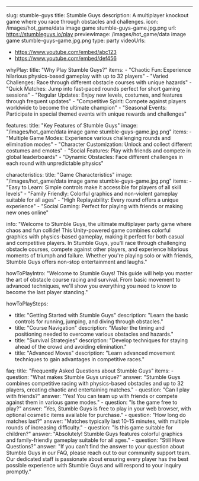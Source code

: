 ---
slug: stumble-guys
title: Stumble Guys
description: A multiplayer knockout game where you race through obstacles and challenges.
icon: /images/hot_game/data image game stumble-guys-game.jpg.png
url: https://stumbleguys.io/play
previewImage: /images/hot_game/data image game stumble-guys-game.jpg.png
type: party
videoUrls:
  - https://www.youtube.com/embed/abc123
  - https://www.youtube.com/embed/def456

whyPlay:
  title: "Why Play Stumble Guys?"
  items:
    - "Chaotic Fun: Experience hilarious physics-based gameplay with up to 32 players"
    - "Varied Challenges: Race through different obstacle courses with unique hazards"
    - "Quick Matches: Jump into fast-paced rounds perfect for short gaming sessions"
    - "Regular Updates: Enjoy new levels, costumes, and features through frequent updates"
    - "Competitive Spirit: Compete against players worldwide to become the ultimate champion"
    - "Seasonal Events: Participate in special themed events with unique rewards and challenges"

features:
  title: "Key Features of Stumble Guys"
  image: "/images/hot_game/data image game stumble-guys-game.jpg.png"
  items:
    - "Multiple Game Modes: Experience various challenging rounds and elimination modes"
    - "Character Customization: Unlock and collect different costumes and emotes"
    - "Social Features: Play with friends and compete in global leaderboards"
    - "Dynamic Obstacles: Face different challenges in each round with unpredictable physics"

characteristics:
  title: "Game Characteristics"
  image: "/images/hot_game/data image game stumble-guys-game.jpg.png"
  items:
    - "Easy to Learn: Simple controls make it accessible for players of all skill levels"
    - "Family Friendly: Colorful graphics and non-violent gameplay suitable for all ages"
    - "High Replayability: Every round offers a unique experience"
    - "Social Gaming: Perfect for playing with friends or making new ones online"

info: "Welcome to Stumble Guys, the ultimate multiplayer party game where chaos and fun collide! This Unity-powered game combines colorful graphics with physics-based gameplay, making it perfect for both casual and competitive players. In Stumble Guys, you'll race through challenging obstacle courses, compete against other players, and experience hilarious moments of triumph and failure. Whether you're playing solo or with friends, Stumble Guys offers non-stop entertainment and laughs."

howToPlayIntro: "Welcome to Stumble Guys! This guide will help you master the art of obstacle course racing and survival. From basic movement to advanced techniques, we'll show you everything you need to know to become the last player standing."

howToPlaySteps:
  - title: "Getting Started with Stumble Guys"
    description: "Learn the basic controls for running, jumping, and diving through obstacles."
  - title: "Course Navigation"
    description: "Master the timing and positioning needed to overcome various obstacles and hazards."
  - title: "Survival Strategies"
    description: "Develop techniques for staying ahead of the crowd and avoiding elimination."
  - title: "Advanced Moves"
    description: "Learn advanced movement techniques to gain advantages in competitive races."

faq:
  title: "Frequently Asked Questions about Stumble Guys"
  items:
    - question: "What makes Stumble Guys unique?"
      answer: "Stumble Guys combines competitive racing with physics-based obstacles and up to 32 players, creating chaotic and entertaining matches."
    - question: "Can I play with friends?"
      answer: "Yes! You can team up with friends or compete against them in various game modes."
    - question: "Is the game free to play?"
      answer: "Yes, Stumble Guys is free to play in your web browser, with optional cosmetic items available for purchase."
    - question: "How long do matches last?"
      answer: "Matches typically last 10-15 minutes, with multiple rounds of increasing difficulty."
    - question: "Is this game suitable for children?"
      answer: "Absolutely! Stumble Guys features colorful graphics and family-friendly gameplay suitable for all ages."
    - question: "Still Have Questions?"
      answer: "If you can't find the answer to your question about Stumble Guys in our FAQ, please reach out to our community support team. Our dedicated staff is passionate about ensuring every player has the best possible experience with Stumble Guys and will respond to your inquiry promptly." 